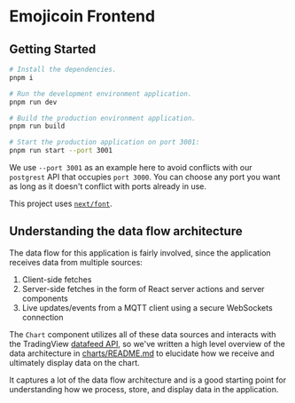 # Emojicoin Frontend

## Getting Started

```bash
# Install the dependencies.
pnpm i
```

```bash
# Run the development environment application.
pnpm run dev
```

```bash
# Build the production environment application.
pnpm run build

# Start the production application on port 3001:
pnpm run start --port 3001
```

We use `--port 3001` as an example here to avoid conflicts with our `postgrest`
API that occupies `port 3000`. You can choose any port you want as long as it
doesn't conflict with ports already in use.

This project uses [`next/font`].

## Understanding the data flow architecture

The data flow for this application is fairly involved, since the application
receives data from multiple sources:

1. Client-side fetches
1. Server-side fetches in the form of React server actions and server components
1. Live updates/events from a MQTT client using a secure WebSockets connection

The `Chart` component utilizes all of these data sources and interacts with the
TradingView [datafeed API], so we've written a high level overview of the data
architecture in [charts/README.md] to elucidate how we receive and ultimately
display data on the chart.

It captures a lot of the data flow architecture and is a good starting point for
understanding how we process, store, and display data in the application.

[charts/readme.md]: ./src/components/charts/README.md
[datafeed api]: https://www.tradingview.com/charting-library-docs/latest/connecting_data/Datafeed-API/
[`next/font`]: (https://nextjs.org/docs/basic-features/font-optimization)
